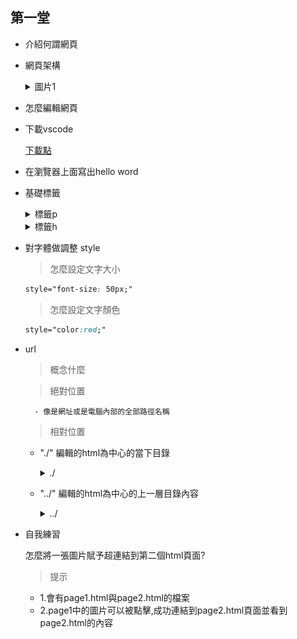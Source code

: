 ## 第一堂

- 介紹何謂網頁
- 網頁架構

    <details>
        <summary>圖片1</summary>
        <img src="./images/1667568694826.jpg">
    </details>

- 怎麼編輯網頁
- 下載vscode

    <a href="https://code.visualstudio.com/">下載點</a>
- 在瀏覽器上面寫出hello word
- 基礎標籤 
    <details>
    <summary>標籤p</summary>

    ```html
    <p> hello word</p>
    ```
    </details>

    <details>
    <summary>標籤h</summary>

    ```html
    <h1> hello word</h1>
    ```
    </details>


    
- 對字體做調整 style 
    > 怎麼設定文字大小

    ```css
    style="font-size: 50px;"
    ```

    > 怎麼設定文字顏色

    ```css
    style="color:red;"
    ```
- url
    > 概念什麼

    > 絕對位置

        - 像是網址或是電腦內部的全部路徑名稱

    > 相對位置

    - "./"   編輯的html為中心的當下目錄

        <details>
        <summary>./</summary>

        ```sh
        project
        │   README.md    
        │
        └───資料夾1
        │   │   index.html   <-----以要編輯的檔案基準
        │   │   file012.txt
        │   │
        │   └───資料夾1-2
        │       │   file111.txt
        │   
        └───資料夾2
            │   file021.txt

        ```
        - 以index.html為基礎,因此可以獲取file012.txt、資料夾1-2的內容
        </details>
    
    - "../"  編輯的html為中心的上一層目錄內容
        <details>
        <summary>../</summary>

        ```sh
        project
        │   README.md    
        │
        └───資料夾1
        │   │   index.html   <-----以要編輯的檔案基準
        │   │   file012.txt
        │   │
        │   └───資料夾1-2
        │       │   file111.txt
        │   
        └───資料夾2
            │   file021.txt

        ```
        - 以index.html為基礎,因此可以獲取project內所有的資料夾
        </details>
    
   





- 自我練習

    怎麼將一張圖片賦予超連結到第二個html頁面?

    >提示

    - 1.會有page1.html與page2.html的檔案  
    - 2.page1中的圖片可以被點擊,成功連結到page2.html頁面並看到page2.html的內容

